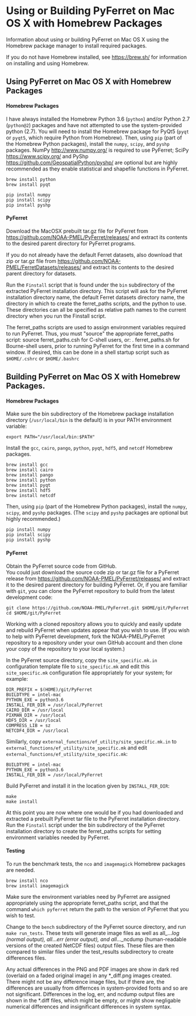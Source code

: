 # Using or Building PyFerret on Mac OS X with Homebrew Packages 
Information about using or building PyFerret on Mac OS X using 
the Homebrew package manager to install required packages. 

If you do not have Homebrew installed, see https://brew.sh/
for information on installing and using Homebrew. 

## Using PyFerret on Mac OS X with Homebrew Packages

#### Homebrew Packages

I have always installed the Homebrew Python 3.6 (`python`) and/or 
Python 2.7 (`python@2`) packages and have not attempted to use the 
system-provided python (2.7). 
You will need to install the Homebrew package for PyQt5 (`pyqt` or 
`pyqt5`, which require Python from Homebrew). 
Then, using `pip` (part of the Homebrew Python packages), install 
the `numpy`, `scipy`, and `pyshp` packages. 
NumPy http://www.numpy.org/ is required to use PyFerret; 
SciPy https://www.scipy.org/ and 
PyShp https://github.com/GeospatialPython/pyshp/ 
are optional but are highly recommended as they enable 
statistical and shapefile functions in PyFerret.

    brew install python
    brew install pyqt

    pip install numpy
    pip install scipy
    pip install pyshp

#### PyFerret

Download the MacOSX prebuilt tar.gz file for PyFerret from 
https://github.com/NOAA-PMEL/PyFerret/releases/ and extract its 
contents to the desired parent directory for PyFerret programs.  

If you do not already have the default Ferret datasets, also download 
that zip or tar.gz file from 
https://github.com/NOAA-PMEL/FerretDatasets/releases/ 
and extract its contents to the desired parent directory for datasets.

Run the `Finstall` script that is found under the `bin` subdirectory 
of the extracted PyFerret installation directory. 
This script will ask for the PyFerret installation directory name, 
the default Ferret datasets directory name, the directory in which 
to create the ferret_paths scripts, and the python to use.  
These directories can all be specified as relative path names to the 
current directory when you run the Finstall script.

The ferret_paths scripts are used to assign environment variables 
required to run PyFerret.
Thus, you must "source" the appropriate ferret_paths script: 
    source ferret_paths.csh 
for C-shell users, or: 
    . ferret_paths.sh 
for Bourne-shell users, prior to running PyFerret for the first 
time in a command window.
If desired, this can be done in a shell startup script such as 
`$HOME/.cshrc` or `$HOME/.bashrc`

## Building PyFerret on Mac OS X with Homebrew Packages.

#### Homebrew Packages

Make sure the bin subdirectory of the Homebrew package installation 
directory (`/usr/local/bin` is the default) is in your PATH environment
variable: 

    export PATH="/usr/local/bin:$PATH"

Install the `gcc`, `cairo`, `pango`, `python`, `pyqt`, `hdf5`, and 
`netcdf` Homebrew packages.

    brew install gcc
    brew install cairo
    brew install pango
    brew install python
    brew install pyqt
    brew install hdf5
    brew install netcdf

Then, using `pip` (part of the Homebrew Python packages), install the 
`numpy`, `scipy`, and `pyshp` packages.  (The `scipy` and `pyshp` 
packages are optional but highly recommended.) 

    pip install numpy
    pip install scipy
    pip install pyshp

#### PyFerret

Obtain the PyFerret source code from GitHub.  
You could just download the source code zip or tar.gz file for a PyFerret 
release from https://github.com/NOAA-PMEL/PyFerret/releases/ and extract 
it to the desired parent directory for building PyFerret. 
Or, if you are familiar with `git`, you can clone the PyFerret repository 
to build from the latest development code:

    git clone https://github.com/NOAA-PMEL/PyFerret.git $HOME/git/PyFerret
    cd $HOME/git/PyFerret

Working with a cloned repository allows you to quickly and easily update 
and rebuild PyFerret when updates appear that you wish to use.
(If you wish to help with PyFerret development, fork the NOAA-PMEL/PyFerret 
repository to a repository under your own GitHub account and then clone your 
copy of the repository to your local system.)

In the PyFerret source directory, copy the `site_specific.mk.in` configuration 
template file to `site_specific.mk` and edit this `site_specific.mk` 
configuration file appropriately for your system; for example:

    DIR_PREFIX = $(HOME)/git/PyFerret
    BUILDTYPE = intel-mac
    PYTHON_EXE = python3.6
    INSTALL_FER_DIR = /usr/local/PyFerret
    CAIRO_DIR = /usr/local
    PIXMAN_DIR = /usr/local
    HDF5_DIR = /usr/local
    COMPRESS_LIB = sz
    NETCDF4_DIR = /usr/local

Similarly, copy `external_functions/ef_utility/site_specific.mk.in` to 
`external_functions/ef_utility/site_specific.mk` and edit 
`external_functions/ef_utility/site_specific.mk`:

    BUILDTYPE = intel-mac
    PYTHON_EXE = python3.6
    INSTALL_FER_DIR = /usr/local/PyFerret

Build PyFerret and install it in the location given by `INSTALL_FER_DIR`:

    make
    make install

At this point you are now where one would be if you had downloaded and 
extracted a prebuilt PyFerret tar file to the PyFerret installation 
directory.
Run the `Finstall` script under the bin subdirectory of the PyFerret 
installation directory to create the ferret_paths scripts for setting 
environment variables needed by PyFerret.

#### Testing

To run the benchmark tests, the `nco` and `imagemagick` Homebrew 
packages are needed.

    brew install nco
    brew install imagemagick

Make sure the environment variables need by PyFerret are assigned 
appropriately using the appropriate ferret_paths script, and that 
the command `which pyferret` return the path to the version of 
PyFerret that you wish to test.

Change to the `bench` subdirectory of the PyFerret source directory, 
and run `make run_tests`.
These tests will generate image files as well as all_..._log 
(normal output), all_..._err (error output), and all_..._ncdump 
(human-readable versions of the created NetCDF files) output files.
These files are then compared to similar files under the test_results 
subdirectory to create differences files.

Any actual differences in the PNG and PDF images are show in dark red 
(overlaid on a faded original image) in any *_diff.png images created.  
There might not be any difference image files, but if there are, the 
differences are usually from differnces in system-provided fonts and 
so are not significant.
Differences in the log, err, and ncdump output files are shown in the 
*.diff files, which might be empty, or might show negligable numerical 
differences and insignificant differences in system syntax.

